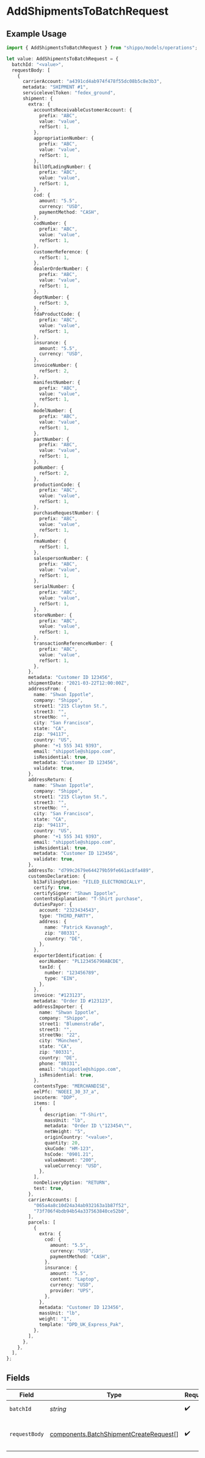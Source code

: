 # AddShipmentsToBatchRequest

## Example Usage

```typescript
import { AddShipmentsToBatchRequest } from "shippo/models/operations";

let value: AddShipmentsToBatchRequest = {
  batchId: "<value>",
  requestBody: [
    {
      carrierAccount: "a4391cd4ab974f478f55dc08b5c8e3b3",
      metadata: "SHIPMENT #1",
      servicelevelToken: "fedex_ground",
      shipment: {
        extra: {
          accountsReceivableCustomerAccount: {
            prefix: "ABC",
            value: "value",
            refSort: 1,
          },
          appropriationNumber: {
            prefix: "ABC",
            value: "value",
            refSort: 1,
          },
          billOfLadingNumber: {
            prefix: "ABC",
            value: "value",
            refSort: 1,
          },
          cod: {
            amount: "5.5",
            currency: "USD",
            paymentMethod: "CASH",
          },
          codNumber: {
            prefix: "ABC",
            value: "value",
            refSort: 1,
          },
          customerReference: {
            refSort: 1,
          },
          dealerOrderNumber: {
            prefix: "ABC",
            value: "value",
            refSort: 1,
          },
          deptNumber: {
            refSort: 3,
          },
          fdaProductCode: {
            prefix: "ABC",
            value: "value",
            refSort: 1,
          },
          insurance: {
            amount: "5.5",
            currency: "USD",
          },
          invoiceNumber: {
            refSort: 2,
          },
          manifestNumber: {
            prefix: "ABC",
            value: "value",
            refSort: 1,
          },
          modelNumber: {
            prefix: "ABC",
            value: "value",
            refSort: 1,
          },
          partNumber: {
            prefix: "ABC",
            value: "value",
            refSort: 1,
          },
          poNumber: {
            refSort: 2,
          },
          productionCode: {
            prefix: "ABC",
            value: "value",
            refSort: 1,
          },
          purchaseRequestNumber: {
            prefix: "ABC",
            value: "value",
            refSort: 1,
          },
          rmaNumber: {
            refSort: 1,
          },
          salespersonNumber: {
            prefix: "ABC",
            value: "value",
            refSort: 1,
          },
          serialNumber: {
            prefix: "ABC",
            value: "value",
            refSort: 1,
          },
          storeNumber: {
            prefix: "ABC",
            value: "value",
            refSort: 1,
          },
          transactionReferenceNumber: {
            prefix: "ABC",
            value: "value",
            refSort: 1,
          },
        },
        metadata: "Customer ID 123456",
        shipmentDate: "2021-03-22T12:00:00Z",
        addressFrom: {
          name: "Shwan Ippotle",
          company: "Shippo",
          street1: "215 Clayton St.",
          street3: "",
          streetNo: "",
          city: "San Francisco",
          state: "CA",
          zip: "94117",
          country: "US",
          phone: "+1 555 341 9393",
          email: "shippotle@shippo.com",
          isResidential: true,
          metadata: "Customer ID 123456",
          validate: true,
        },
        addressReturn: {
          name: "Shwan Ippotle",
          company: "Shippo",
          street1: "215 Clayton St.",
          street3: "",
          streetNo: "",
          city: "San Francisco",
          state: "CA",
          zip: "94117",
          country: "US",
          phone: "+1 555 341 9393",
          email: "shippotle@shippo.com",
          isResidential: true,
          metadata: "Customer ID 123456",
          validate: true,
        },
        addressTo: "d799c2679e644279b59fe661ac8fa489",
        customsDeclaration: {
          b13aFilingOption: "FILED_ELECTRONICALLY",
          certify: true,
          certifySigner: "Shawn Ippotle",
          contentsExplanation: "T-Shirt purchase",
          dutiesPayor: {
            account: "2323434543",
            type: "THIRD_PARTY",
            address: {
              name: "Patrick Kavanagh",
              zip: "80331",
              country: "DE",
            },
          },
          exporterIdentification: {
            eoriNumber: "PL123456790ABCDE",
            taxId: {
              number: "123456789",
              type: "EIN",
            },
          },
          invoice: "#123123",
          metadata: "Order ID #123123",
          addressImporter: {
            name: "Shwan Ippotle",
            company: "Shippo",
            street1: "Blumenstraße",
            street3: "",
            streetNo: "22",
            city: "München",
            state: "CA",
            zip: "80331",
            country: "DE",
            phone: "80331",
            email: "shippotle@shippo.com",
            isResidential: true,
          },
          contentsType: "MERCHANDISE",
          eelPfc: "NOEEI_30_37_a",
          incoterm: "DDP",
          items: [
            {
              description: "T-Shirt",
              massUnit: "lb",
              metadata: "Order ID \"123454\"",
              netWeight: "5",
              originCountry: "<value>",
              quantity: 20,
              skuCode: "HM-123",
              hsCode: "0901.21",
              valueAmount: "200",
              valueCurrency: "USD",
            },
          ],
          nonDeliveryOption: "RETURN",
          test: true,
        },
        carrierAccounts: [
          "065a4a8c10d24a34ab932163a1b87f52",
          "73f706f4bdb94b54a337563840ce52b0",
        ],
        parcels: [
          {
            extra: {
              cod: {
                amount: "5.5",
                currency: "USD",
                paymentMethod: "CASH",
              },
              insurance: {
                amount: "5.5",
                content: "Laptop",
                currency: "USD",
                provider: "UPS",
              },
            },
            metadata: "Customer ID 123456",
            massUnit: "lb",
            weight: "1",
            template: "DPD_UK_Express_Pak",
          },
        ],
      },
    },
  ],
};
```

## Fields

| Field                                                                                            | Type                                                                                             | Required                                                                                         | Description                                                                                      |
| ------------------------------------------------------------------------------------------------ | ------------------------------------------------------------------------------------------------ | ------------------------------------------------------------------------------------------------ | ------------------------------------------------------------------------------------------------ |
| `batchId`                                                                                        | *string*                                                                                         | :heavy_check_mark:                                                                               | Object ID of the batch                                                                           |
| `requestBody`                                                                                    | [components.BatchShipmentCreateRequest](../../models/components/batchshipmentcreaterequest.md)[] | :heavy_check_mark:                                                                               | Array of shipments to add to the batch                                                           |